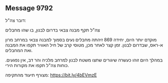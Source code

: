 ## Message 9792

דובר צה"ל:

צה"ל תקף מבנה צבאי בדרום לבנון, בו שהו מחבלים

מוקדם יותר היום, יחידה 869 זיהתה מחבלים נעים בסמוך למבנה צבאי במרחב מרון א-ראס, שבדרום לבנון.
זמן קצר לאחר מכן, מטוסי קרב של חיל האוויר תקפו את המבנה ואת המחבלים.

במהלך היום זוהו כעשרה שיגורים שחצו משטח לבנון למרחב מלכיה והר דב, אין נפגעים.
כוחות צה"ל תקפו את מקורות הירי.

מצורף תיעוד מהתקיפה: https://bit.ly/4bEVmzE

